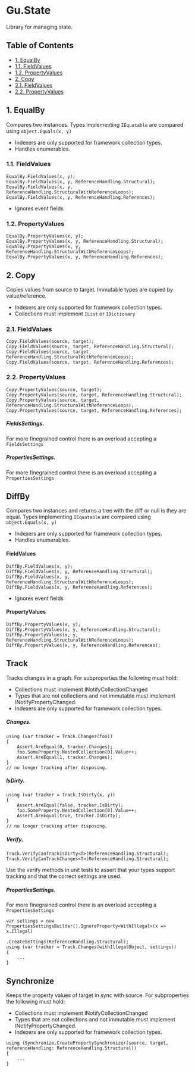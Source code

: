 # Gu.State
Library for managing state.

## Table of Contents
- [1. EqualBy](#1-equalby)
- [1.1. FieldValues](#11-fieldValues)
- [1.2. PropertyValues](#12-propertyValues)
- [2. Copy](#1-copy)
- [2.1. FieldValues](#21-fieldValues)
- [2.2. PropertyValues](#22-propertyValues)

## 1. EqualBy
Compares two instances.
Types implementing `IEquatable` are compared using `object.Equals(x, y)`
- Indexers are only supported for framework collection types.
- Handles enumerables.

### 1.1. FieldValues
```
EqualBy.FieldValues(x, y);
EqualBy.FieldValues(x, y, ReferenceHandling.Structural); 
EqualBy.FieldValues(x, y, ReferenceHandling.StructuralWithReferenceLoops); 
EqualBy.FieldValues(x, y, ReferenceHandling.References);
```

- Ignores event fields

### 1.2. PropertyValues
```
EqualBy.PropertyValues(x, y);
EqualBy.PropertyValues(x, y, ReferenceHandling.Structural); 
EqualBy.PropertyValues(x, y, ReferenceHandling.StructuralWithReferenceLoops); 
EqualBy.PropertyValues(x, y, ReferenceHandling.References);
```

## 2. Copy
Copies values from source to target.
Immutable types are copied by value/reference.
- Indexers are only supported for framework collection types.
- Collections must implement `IList` or `IDictionary`

### 2.1. FieldValues
```
Copy.FieldValues(source, target);
Copy.FieldValues(source, target, ReferenceHandling.Structural); 
Copy.FieldValues(source, target, ReferenceHandling.StructuralWithReferenceLoops); 
Copy.FieldValues(source, target, ReferenceHandling.References);
```
### 2.2. PropertyValues
```
Copy.PropertyValues(source, target);
Copy.PropertyValues(source, target, ReferenceHandling.Structural); 
Copy.PropertyValues(source, target, ReferenceHandling.StructuralWithReferenceLoops); 
Copy.PropertyValues(source, target, ReferenceHandling.References);
```
##### FieldsSettings.
For more finegrained control there is an overload accepting a `FieldsSettings`


##### PropertiesSettings.
For more finegrained control there is an overload accepting a `PropertiesSettings`


## DiffBy
Compares two instances and returns a tree with the diff or null is they are equal.
Types implementing `IEquatable` are compared using `object.Equals(x, y)`
- Indexers are only supported for framework collection types.
- Handles enumerables.

#### FieldValues
```
DiffBy.FieldValues(x, y);
DiffBy.FieldValues(x, y, ReferenceHandling.Structural); 
DiffBy.FieldValues(x, y, ReferenceHandling.StructuralWithReferenceLoops); 
DiffBy.FieldValues(x, y, ReferenceHandling.References);
```
- Ignores event fields

#### PropertyValues
```
DiffBy.PropertyValues(x, y);
DiffBy.PropertyValues(x, y, ReferenceHandling.Structural); 
DiffBy.PropertyValues(x, y, ReferenceHandling.StructuralWithReferenceLoops); 
DiffBy.PropertyValues(x, y, ReferenceHandling.References);
```

## Track
Tracks changes in a graph.
For subproperties the following must hold:
- Collections must implement INotifyCollectionChanged
- Types that are not collections and not immutable must implement INotifyPropertyChanged.
- Indexers are only supported for framework collection types.

##### Changes.

```
using (var tracker = Track.Changes(foo))
{
    Assert.AreEqual(0, tracker.Changes);
    foo.SomeProperty.NestedCollection[0].Value++;
    Assert.AreEqual(1, tracker.Changes);
}
// no longer tracking after disposing.
```

##### IsDirty.

```
using (var tracker = Track.IsDirty(x, y))
{
    Assert.AreEqual(false, tracker.IsDirty);
    foo.SomeProperty.NestedCollection[0].Value++;
    Assert.AreEqual(true, tracker.IsDirty);
}
// no longer tracking after disposing.
```

##### Verify.
```
Track.VerifyCanTrackIsDirty<T>(ReferenceHandling.Structural);
Track.VerifyCanTrackChanges<T>(ReferenceHandling.Structural);
```
Use the verify methods in unit tests to assert that your types support tracking and that the correct settings are used.

##### PropertiesSettings.
For more finegrained control there is an overload accepting a `PropertiesSettings`
```
var settings = new PropertiesSettingsBuilder().IgnoreProperty<WithIllegal>(x => x.Illegal)
                                              .CreateSettings(ReferenceHandling.Structural);
using (var tracker = Track.Changes(withIllegalObject, settings))
{
    ...
}
```

## Synchronize
Keeps the property values of target in sync with source.
For subproperties the following must hold:
- Collections must implement INotifyCollectionChanged
- Types that are not collections and not immutable must implement INotifyPropertyChanged.
- Indexers are only supported for framework collection types.
```
using (Synchronize.CreatePropertySynchronizer(source, target, referenceHandling: ReferenceHandling.Structural))
{
    ...
}
```
